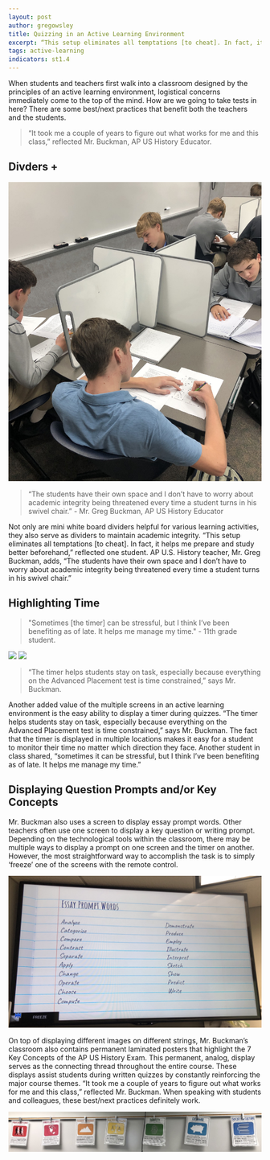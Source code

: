 ```yaml
---
layout: post
author: gregowsley
title: Quizzing in an Active Learning Environment
excerpt: “This setup eliminates all temptations [to cheat]. In fact, it helps me prepare and study better beforehand,” said one student.
tags: active-learning
indicators: st1.4
---
```


When students and teachers first walk into a classroom designed by the principles of an active learning environment, logistical concerns immediately come to the top of the mind. How are we going to take tests in here? There are some best/next practices that benefit both the teachers and the students.

<blockquote>“It took me a couple of years to figure out what works for me and this class,” reflected Mr. Buckman, AP US History Educator.</blockquote>

## Divders +

<div class="flex-wrapper">
  <img src="/img/QuizzingPlusSign.jpg">
</div>

<blockquote>“The students have their own space and I don’t have to worry about academic integrity being threatened every time a student turns in his swivel chair.” - Mr. Greg Buckman, AP US History Educator</blockquote>

Not only are mini white board dividers helpful for various learning activities, they also serve as dividers to maintain academic integrity. “This setup eliminates all temptations [to cheat]. In fact, it helps me prepare and study better beforehand,” reflected one student. AP U.S. History teacher, Mr. Greg Buckman, adds, “The students have their own space and I don’t have to worry about academic integrity being threatened every time a student turns in his swivel chair.”

## Highlighting Time

<blockquote>"Sometimes [the timer] can be stressful, but I think I’ve been benefiting as of late. It helps me manage my time." - 11th grade student. </blockquote>

<div class="flex-wrapper">
    <img src="{{ site.baseurl }}/img/QuizzingTime1.jpg">
    <img src="{{ site.baseurl }}/img/QuizzingTime2.jpg">
</div>

<blockquote>“The timer helps students stay on task, especially because everything on the Advanced Placement test is time constrained,” says Mr. Buckman.</blockquote>

Another added value of the multiple screens in an active learning environment is the easy ability to display a timer during quizzes. “The timer helps students stay on task, especially because everything on the Advanced Placement test is time constrained,” says Mr. Buckman. The fact that the timer is displayed in multiple locations makes it easy for a student to monitor their time no matter which direction they face. Another student in class shared, “sometimes it can be stressful, but I think I’ve been benefiting as of late. It helps me manage my time.”

## Displaying Question Prompts and/or Key Concepts

Mr. Buckman also uses a screen to display essay prompt words. Other teachers often use one screen to display a key question or writing prompt. Depending on the technological tools within the classroom, there may be multiple ways to display a prompt on one screen and the timer on another. However, the most straightforward way to accomplish the task is to simply ‘freeze’ one of the screens with the remote control. 

<div class="flex-wrapper">
  <img src="/img/QuizzingEssayPromptWords.jpg">
</div>

On top of displaying different images on different strings, Mr. Buckman’s classroom also contains permanent laminated posters that highlight the 7 Key Concepts of the AP US History Exam. This permanent, analog, display serves as the connecting thread throughout the entire course. These displays assist students during written quizzes by constantly reinforcing the major course themes. “It took me a couple of years to figure out what works for me and this class,” reflected Mr. Buckman. When speaking with students and colleagues, these best/next practices definitely work.

<div class="flex-wrapper">
  <img src="/img/QuizzingCourseThemes.jpg">
</div>

